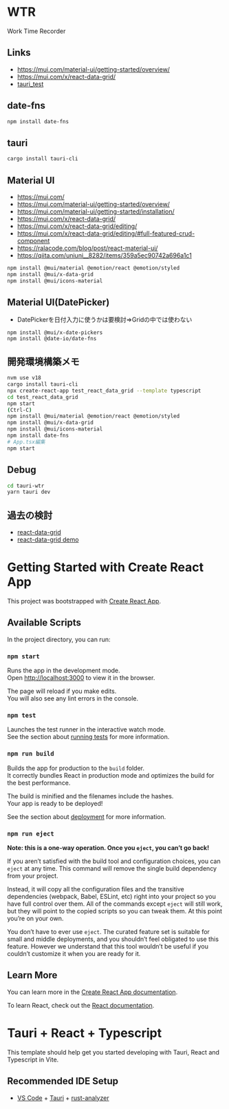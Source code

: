 # WTR

Work Time Recorder


## Links

- https://mui.com/material-ui/getting-started/overview/
- https://mui.com/x/react-data-grid/
- [tauri_test](https://github.com/marzg510/tauri_test)

## date-fns

```bash
npm install date-fns
```

## tauri

```bash
cargo install tauri-cli
```

## Material UI

- https://mui.com/
- https://mui.com/material-ui/getting-started/overview/
- https://mui.com/material-ui/getting-started/installation/
- https://mui.com/x/react-data-grid/
- https://mui.com/x/react-data-grid/editing/
- https://mui.com/x/react-data-grid/editing/#full-featured-crud-component
- https://ralacode.com/blog/post/react-material-ui/
- https://qiita.com/uniuni__8282/items/359a5ec90742a696a1c1

```bash
npm install @mui/material @emotion/react @emotion/styled
npm install @mui/x-data-grid
npm install @mui/icons-material
```

## Material UI(DatePicker)

- DatePickerを日付入力に使うかは要検討⇒Gridの中では使わない

```
npm install @mui/x-date-pickers
npm install @date-io/date-fns
```

## 開発環境構築メモ

```bash
nvm use v18
cargo install tauri-cli
npx create-react-app test_react_data_grid --template typescript
cd test_react_data_grid
npm start
(Ctrl-C)
npm install @mui/material @emotion/react @emotion/styled
npm install @mui/x-data-grid
npm install @mui/icons-material
npm install date-fns
# App.tsx編集
npm start
```

## Debug

```bash
cd tauri-wtr
yarn tauri dev
```

## 過去の検討

- [react-data-grid](https://github.com/adazzle/react-data-grid)
- [react-data-grid demo](https://adazzle.github.io/react-data-grid/)


# Getting Started with Create React App

This project was bootstrapped with [Create React App](https://github.com/facebook/create-react-app).

## Available Scripts

In the project directory, you can run:

### `npm start`

Runs the app in the development mode.\
Open [http://localhost:3000](http://localhost:3000) to view it in the browser.

The page will reload if you make edits.\
You will also see any lint errors in the console.

### `npm test`

Launches the test runner in the interactive watch mode.\
See the section about [running tests](https://facebook.github.io/create-react-app/docs/running-tests) for more information.

### `npm run build`

Builds the app for production to the `build` folder.\
It correctly bundles React in production mode and optimizes the build for the best performance.

The build is minified and the filenames include the hashes.\
Your app is ready to be deployed!

See the section about [deployment](https://facebook.github.io/create-react-app/docs/deployment) for more information.

### `npm run eject`

**Note: this is a one-way operation. Once you `eject`, you can’t go back!**

If you aren’t satisfied with the build tool and configuration choices, you can `eject` at any time. This command will remove the single build dependency from your project.

Instead, it will copy all the configuration files and the transitive dependencies (webpack, Babel, ESLint, etc) right into your project so you have full control over them. All of the commands except `eject` will still work, but they will point to the copied scripts so you can tweak them. At this point you’re on your own.

You don’t have to ever use `eject`. The curated feature set is suitable for small and middle deployments, and you shouldn’t feel obligated to use this feature. However we understand that this tool wouldn’t be useful if you couldn’t customize it when you are ready for it.

## Learn More

You can learn more in the [Create React App documentation](https://facebook.github.io/create-react-app/docs/getting-started).

To learn React, check out the [React documentation](https://reactjs.org/).

# Tauri + React + Typescript

This template should help get you started developing with Tauri, React and Typescript in Vite.

## Recommended IDE Setup

- [VS Code](https://code.visualstudio.com/) + [Tauri](https://marketplace.visualstudio.com/items?itemName=tauri-apps.tauri-vscode) + [rust-analyzer](https://marketplace.visualstudio.com/items?itemName=rust-lang.rust-analyzer)
